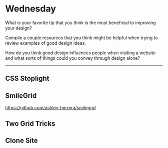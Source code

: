 # Wednesday
What is your favorite tip that you think is the most beneficial to improving your design?
>

Compile a couple resources that you think might be helpful when trying to review examples of good design ideas.
>

How do you think good design influences people when visiting a website and what sorts of things could you convey through design alone?
>

---
## CSS Stoplight


## SmileGrid
https://github.com/ashley-herrera/smilegrid

## Two Grid Tricks


## Clone Site
